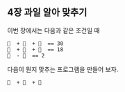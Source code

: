 ## 4장 과일 알아 맞추기

이번 장에서는 다음과 같은 조건일 때

```
🍎  + 🍎  + 🍎  == 30
🍎  + 🍌  + 🍌  == 18
🍌  - 🌰  == 2
```

다음이 뭔지 맞추는 프로그램을 만들어 보자.

```
🌰  + 🍎  + 🍌
```



